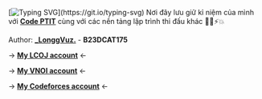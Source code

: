 [![Typing SVG](https://readme-typing-svg.demolab.com?font=Roboto&pause=1000&color=E1F700FF&width=1000&repeat=true&lines=Chào+mừng+các+bạn+đến+với+Bảo+Tàng+Code+Lỗi+!!!)](https://git.io/typing-svg)
Nơi đây lưu giữ kỉ niệm của mình với [**Code PTIT**](code.ptit.edu.vn) cùng với các nền tảng lập trình thi đấu khác 🧑‍💻⚡️💥

Author: [**_LonggVuz.**](https://facebook.com/longgvuz/) - **B23DCAT175**

-> [**My LCOJ account**](https://luyencode.net/user/vudinhlong) <-

-> [**My VNOI account**](https://oj.vnoi.info/user/vudinhlong) <-

-> [**My Codeforces account**](https://codeforces.com/profile/vudinhlongg) <-
